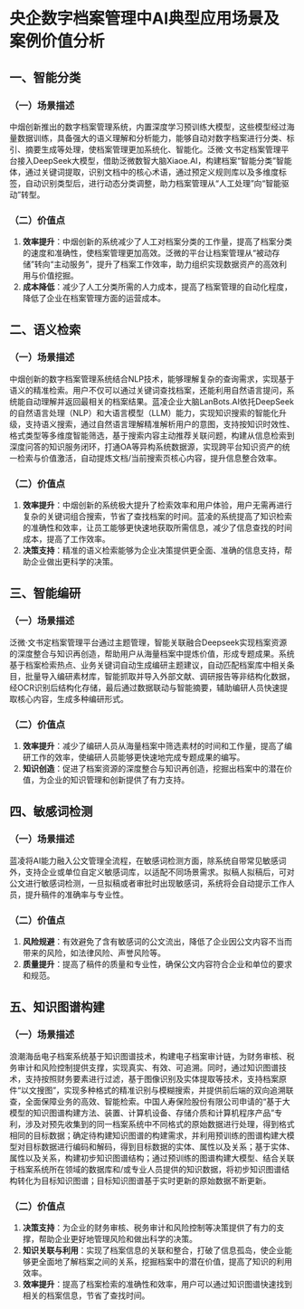 # 央企数字档案管理中AI典型应用场景及案例价值分析

## 一、智能分类
### （一）场景描述
中烟创新推出的数字档案管理系统，内置深度学习预训练大模型，这些模型经过海量数据训练，具备强大的语义理解和分析能力，能够自动对数字档案进行分类、标引、摘要生成等处理，使档案管理更加系统化、智能化。泛微·文书定档案管理平台接入DeepSeek大模型，借助泛微数智大脑Xiaoe.AI，构建档案“智能分类”智能体，通过关键词提取，识别文档中的核心术语，通过预定义规则库以及多维度标签，自动识别类型后，进行动态分类调整，助力档案管理从“人工处理”向“智能驱动”转型。

### （二）价值点
1. **效率提升**：中烟创新的系统减少了人工对档案分类的工作量，提高了档案分类的速度和准确性，使档案管理更加高效。泛微的平台让档案管理从“被动存储”转向“主动服务”，提升了档案工作效率，助力组织实现数据资产的高效利用与价值挖掘。
2. **成本降低**：减少了人工分类所需的人力成本，提高了档案管理的自动化程度，降低了企业在档案管理方面的运营成本。

## 二、语义检索
### （一）场景描述
中烟创新的数字档案管理系统结合NLP技术，能够理解复杂的查询需求，实现基于语义的精准检索。用户不仅可以通过关键词查找档案，还能利用自然语言提问，系统能自动理解并返回最相关的档案结果。蓝凌企业大脑LanBots.AI依托DeepSeek的自然语言处理（NLP）和大语言模型（LLM）能力，实现知识搜索的智能化升级，支持语义搜索，通过自然语言理解精准解析用户的意图，支持按知识时效性、格式类型等多维度智能筛选，基于搜索内容主动推荐关联问题，构建从信息检索到深度问答的知识服务闭环，打通OA等异构系统数据源，实现跨平台知识资产的统一检索与价值激活，自动提炼文档/当前搜索页核心内容，提升信息整合效率。

### （二）价值点
1. **效率提升**：中烟创新的系统极大提升了检索效率和用户体验，用户无需再进行复杂的关键词组合搜索，节省了查找档案的时间。蓝凌的系统提高了知识检索的准确性和效率，让员工能够更快速地获取所需信息，减少了信息查找的时间成本，提高了工作效率。
2. **决策支持**：精准的语义检索能够为企业决策提供更全面、准确的信息支持，帮助企业做出更科学的决策。

## 三、智能编研
### （一）场景描述
泛微·文书定档案管理平台通过主题管理，智能关联融合Deepseek实现档案资源的深度整合与知识再创造，帮助用户从海量档案中提炼价值，形成专题成果。系统基于档案检索热点、业务关键词自动生成编研主题建议，自动匹配档案库中相关条目，批量导入编研素材库，智能抓取并导入外部文献、调研报告等非结构化数据，经OCR识别后结构化存储，最后通过数据联动与智能摘要，辅助编研人员快速提取核心内容，生成多种编研形式。

### （二）价值点
1. **效率提升**：减少了编研人员从海量档案中筛选素材的时间和工作量，提高了编研工作的效率，使编研人员能够更快速地完成专题成果的编写。
2. **知识创造**：促进了档案资源的深度整合与知识再创造，挖掘出档案中的潜在价值，为企业的知识管理和创新提供了有力支持。

## 四、敏感词检测
### （一）场景描述
蓝凌将AI能力融入公文管理全流程，在敏感词检测方面，除系统自带常见敏感词外，支持企业或单位自定义敏感词库，以适配不同场景需求。拟稿人拟稿后，可对公文进行敏感词检测，一旦拟稿或者审批时出现敏感词，系统将会自动提示工作人员，提升稿件的准确率与专业性。

### （二）价值点
1. **风险规避**：有效避免了含有敏感词的公文流出，降低了企业因公文内容不当而带来的风险，如法律风险、声誉风险等。
2. **质量提升**：提高了稿件的质量和专业性，确保公文内容符合企业和单位的要求和规范。

## 五、知识图谱构建
### （一）场景描述
浪潮海岳电子档案系统基于知识图谱技术，构建电子档案审计链，为财务审核、税务审计和风险控制提供支撑，实现真实、有效、可追溯。同时，通过知识图谱技术，支持按照财务要素进行过滤，基于图像识别及实体提取等技术，支持档案原件“以文搜图”，实现多种格式的精准识别与模糊搜索，并提供前后端的双向追溯联查，全面保障业务的高效、智能检索。中国人寿保险股份有限公司申请的“基于大模型的知识图谱构建方法、装置、计算机设备、存储介质和计算机程序产品”专利，涉及对预先收集到的同一档案系统中不同格式的原始数据进行处理，得到格式相同的目标数据；确定待构建知识图谱的构建需求，并利用预训练的图谱构建大模型对目标数据进行编码和解码，得到目标数据的实体、属性以及关系；基于实体、属性以及关系，构建初步知识图谱结构；通过预训练的图谱构建大模型、结合关联于档案系统所在领域的数据库和/或专业人员提供的知识数据，将初步知识图谱结构转化为目标知识图谱；目标知识图谱基于实时更新的原始数据不断更新。

### （二）价值点
1. **决策支持**：为企业的财务审核、税务审计和风险控制等决策提供了有力的支撑，帮助企业更好地管理风险和做出科学的决策。
2. **知识关联与利用**：实现了档案信息的关联和整合，打破了信息孤岛，使企业能够更全面地了解档案之间的关系，挖掘档案中的潜在价值，提高了知识的利用效率。
3. **效率提升**：提高了档案检索的准确性和效率，用户可以通过知识图谱快速找到相关的档案信息，节省了查找时间。